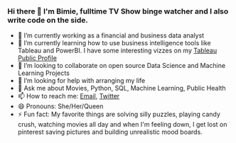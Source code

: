 ### Hi there 👋 I'm Bimie, fulltime TV Show binge watcher and I also write code on the side.

- 🔭 I’m currently working as a financial and business data analyst
- 🌱 I’m currently learning how to use business intelligence tools like Tableau and PowerBI. I have some interesting vizzes on my [Tableau Public Profile](https://public.tableau.com/profile/bimbo.babatola#!/?newProfile=&activeTab=0)
- 👯 I’m looking to collaborate on open source Data Science and Machine Learning Projects
- 🤔 I’m looking for help with arranging my life
- 💬 Ask me about Movies, Python, SQL, Machine Learning, Public Health
- 📫 How to reach me: [Email](mailto:babatolatemi@gmail.com), [Twitter](https://twitter.com/BimboBabatola)
- 😄 Pronouns: She/Her/Queen
- ⚡ Fun fact: My favorite things are solving silly puzzles, playing candy crush, watching movies all day and when I'm feeling down, I get lost on pinterest saving pictures and building unrealistic mood boards.
